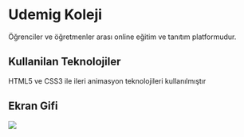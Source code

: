 <h1> Udemig Koleji </h1>

Öğrenciler ve öğretmenler arası online eğitim ve tanıtım platformudur.

<h2> Kullanilan Teknolojiler </h2>

HTML5 ve CSS3 ile ileri animasyon teknolojileri kullanılmıştır

<h2> Ekran Gifi </h2>

![](ekran.gif)
